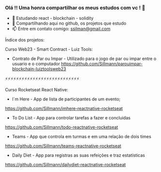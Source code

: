 ### Olá !! Uma honra compartilhar os meus estudos com vc ! 👋

- 🌱 Estudando react - blockchain - solidity
- 👯 Compartilhando aqui no github, os projetos que estudo
- 📫 Entre em contato comigo: ssilman@gmail.com

Índice dos projetos:

Curso Web23 - Smart Contract - Luiz Tools:

- Contrato de Par ou Impar - Utilizado para o jogo de par ou impar entre o usuario e o computador
https://github.com/Sillmann/parouimpar-blockchain-luiztoolsweb23

⚡⚡⚡⚡⚡⚡⚡⚡⚡⚡⚡⚡⚡⚡⚡⚡⚡⚡⚡⚡⚡⚡⚡⚡⚡⚡⚡

Curso Rocketseat React Native:
- I´m Here - App de lista de participantes de um evento;
  
https://github.com/Sillmann/imhere-reactnative-rocketseat

- To Do List - App para controlar tarefas a fazer e concluidas

https://github.com/Sillmann/todo-reactnative-rocketseat

- Teams - App que controla em turmas e em uma relação de dois times

https://github.com/Sillmann/teams-reactnative-rocketseat

- Daily Diet - App para registras as suas refeições e traz estatísticas

https://github.com/Sillmann/dailydiet-reactnative-rocketseat


<!--
**Sillmann/sillmann** is a ✨ _special_ ✨ repository because its `README.md` (this file) appears on your GitHub profile.

Here are some ideas to get you started:

- 🔭 I’m currently working on ...
- 🌱 I’m currently learning ...
- 👯 I’m looking to collaborate on ...
- 🤔 I’m looking for help with ...
- 💬 Ask me about ...
- 📫 How to reach me: ...
- 😄 Pronouns: ...
- ⚡ Fun fact: ...
-->
